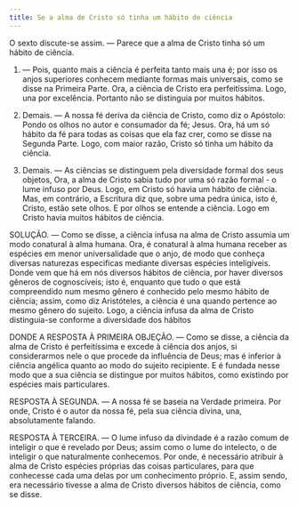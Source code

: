 ```yaml
---
title: Se a alma de Cristo só tinha um hábito de ciência
---
```


O sexto discute-se assim. — Parece que a alma de Cristo tinha só um hábito de ciência.  

1. — Pois, quanto mais a ciência é perfeita tanto mais una é; por isso os anjos superiores conhecem mediante formas mais universais, como se disse na Primeira Parte. Ora, a ciência de Cristo era perfeitíssima. Logo, una por excelência. Portanto não se distinguia por muitos hábitos. 

2. Demais. — A nossa fé deriva da ciência de Cristo, como diz o Apóstolo: Pondo os olhos no autor e consumador da fé; Jesus. Ora, há um só hábito da fé para todas as coisas que ela faz crer, como se disse na Segunda Parte. Logo, com maior razão, Cristo só tinha um hábito da ciência.  

3. Demais. — As ciências se distinguem pela diversidade formal dos seus objetos, Ora, a alma de Cristo sabia tudo por uma só razão formal - o lume infuso por Deus. Logo, em Cristo só havia um hábito de ciência.  Mas, em contrário, a Escritura diz que, sobre uma pedra única, isto é, Cristo, estão sete olhos. E por olhos se entende a ciência. Logo em Cristo havia muitos hábitos de ciência.  

SOLUÇÃO. — Como se disse, a ciência infusa na alma de Cristo assumia um modo conatural à alma humana. Ora, é conatural à alma humana receber as espécies em menor universalidade que o anjo, de modo que conheça diversas naturezas especificas mediante diversas espécies inteligíveis. Donde vem que há em nós diversos hábitos de ciência, por haver diversos gêneros de cognoscíveis; isto é, enquanto que tudo o que está compreendido num mesmo gênero é conhecido pelo mesmo hábito de ciência; assim, como diz Aristóteles, a ciência é una quando pertence ao mesmo gênero do sujeito. Logo, a ciência infusa da alma de Cristo distinguia-se conforme a diversidade dos hábitos  

DONDE A RESPOSTA À PRIMEIRA OBJEÇÃO. — Como se disse, a ciência da alma de Cristo é perfeitíssima e excede à ciência dos anjos, si considerarmos nele o que procede da influência de Deus; mas é inferior à ciência angélica quanto ao modo do sujeito recipiente. E é fundada nesse modo que a sua ciência se distingue por muitos hábitos, como existindo por espécies mais particulares.  

RESPOSTA À SEGUNDA. — A nossa fé se baseia na Verdade primeira. Por onde, Cristo é o autor da nossa fé, pela sua ciência divina, una, absolutamente falando.  

RESPOSTA À TERCEIRA. — O lume infuso da divindade é a razão comum de inteligir o que é revelado por Deus; assim como o lume do intelecto, o de inteligir o que naturalmente conhecemos. Por onde, é necessário atribuir à alma de Cristo espécies próprias das coisas particulares, para que conhecesse cada uma delas por um conhecimento próprio. E, assim sendo, era necessário tivesse a alma de Cristo diversos hábitos de ciência, como se disse.